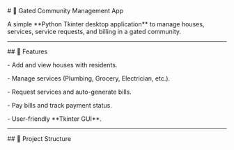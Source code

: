 \# 🏡 Gated Community Management App



A simple \*\*Python Tkinter desktop application\*\* to manage houses, services, service requests, and billing in a gated community.



---



\## 🚀 Features

\- Add and view houses with residents.

\- Manage services (Plumbing, Grocery, Electrician, etc.).

\- Request services and auto-generate bills.

\- Pay bills and track payment status.

\- User-friendly \*\*Tkinter GUI\*\*.



---



\## 📂 Project Structure




